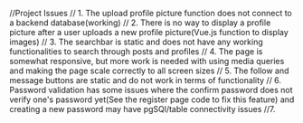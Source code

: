 //Project Issues
// 1. The upload profile picture function does not connect to a backend database(working)
// 2. There is no way to display a profile picture after a user uploads a new profile picture(Vue.js function to display images)
// 3. The searchbar is static and does not have any working functionalities to search through posts and profiles
// 4. The page is somewhat responsive, but more work is needed with using media queries and making the page scale correctly to all screen sizes
// 5. The follow and message buttons are static and do not work in terms of functionality
// 6. Password validation has some issues where the confirm password does not verify one's password yet(See the register page code to fix this feature) and creating a new password may have pgSQl/table connectivity issues
//7. 